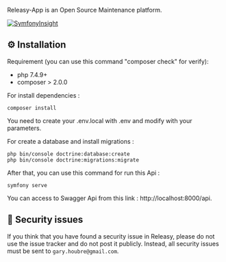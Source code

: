 Releasy-App is an Open Source Maintenance platform.

[![SymfonyInsight](https://insight.symfony.com/projects/c42b623e-cb1d-4b43-9a20-74d365f86661/big.svg)](https://insight.symfony.com/projects/c42b623e-cb1d-4b43-9a20-74d365f86661)

⚙️ Installation
--------------

Requirement (you can use this command "composer check" for verify): 
 - php 7.4.9+
 - composer > 2.0.0



For install dependencies : 

    composer install

You need to create your .env.local with .env and modify with your parameters.

For create a database and install migrations :

    php bin/console doctrine:database:create
    php bin/console doctrine:migrations:migrate

After that, you can use this command for run this Api : 

    symfony serve

You can access to Swagger Api from this link : http://localhost:8000/api.


👮 Security issues
------------------

If you think that you have found a security issue in Releasy, please do not use the issue tracker and do not post it publicly. 
Instead, all security issues must be sent to `gary.houbre@gmail.com`.
